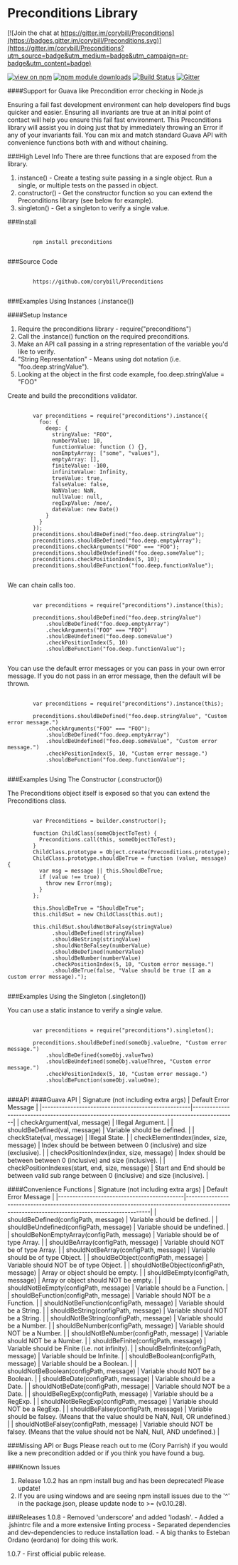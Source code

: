 # Preconditions Library

[![Join the chat at https://gitter.im/corybill/Preconditions](https://badges.gitter.im/corybill/Preconditions.svg)](https://gitter.im/corybill/Preconditions?utm_source=badge&utm_medium=badge&utm_campaign=pr-badge&utm_content=badge)

[![view on npm](http://img.shields.io/npm/v/preconditions.svg)](https://www.npmjs.org/package/preconditions)
[![npm module downloads](http://img.shields.io/npm/dt/preconditions.svg)](https://www.npmjs.org/package/preconditions)
[![Build Status](https://travis-ci.org/corybill/preconditions.svg?branch=master)](https://travis-ci.org/corybill/preconditions)
[![Gitter](https://badges.gitter.im/corybill/preconditions.svg)](https://gitter.im/corybill/preconditions?utm_source=badge&utm_medium=badge&utm_campaign=pr-badge)

####Support for Guava like Precondition error checking in Node.js

<p>Ensuring a fail fast development environment can help developers find bugs quicker and easier.
Ensuring all invariants are true at an initial point of contact will help you ensure this fail fast environment.
This Preconditions library will assist you in doing just that by immediately throwing an Error
if any of your invariants fail.  You can mix and match standard Guava API with convenience functions both with
and without chaining.</p>

###High Level Info
There are three functions that are exposed from the library.
1. instance() - Create a testing suite passing in a single object.  Run a single, or multiple tests on the passed in object.
2. constructor() - Get the constructor function so you can extend the Preconditions library (see below for example).
3. singleton() - Get a singleton to verify a single value.

###Install
<pre>
    <code>
        npm install preconditions
   </code>
</pre>

###Source Code
<pre>
    <code>
        https://github.com/corybill/Preconditions
   </code>
</pre>

###Examples Using Instances (.instance())

####Setup Instance
1. Require the preconditions library - require("preconditions")
2. Call the .instance() function on the required preconditions.
3. Make an API call passing in a string representation of the variable you'd like to verify.
4. "String Representation" - Means using dot notation (i.e. "foo.deep.stringValue").
5. Looking at the object in the first code example, foo.deep.stringValue = "FOO"

Create and build the preconditions validator.
<pre>
    <code>
        var preconditions = require("preconditions").instance({
          foo: {
            deep: {
              stringValue: "FOO",
              numberValue: 10,
              functionValue: function () {},
              nonEmptyArray: ["some", "values"],
              emptyArray: [],
              finiteValue: -100,
              infiniteValue: Infinity,
              trueValue: true,
              falseValue: false,
              NaNValue: NaN,
              nullValue: null,
              regExpValue: /moe/,
              dateValue: new Date()
            }
          }
        });
        preconditions.shouldBeDefined("foo.deep.stringValue");
        preconditions.shouldBeDefined("foo.deep.emptyArray");
        preconditions.checkArguments("FOO" === "FOO");
        preconditions.shouldBeUndefined("foo.deep.someValue");
        preconditions.checkPositionIndex(5, 10);
        preconditions.shouldBeFunction("foo.deep.functionValue");
   </code>
</pre>

We can chain calls too.
<pre>
    <code>
        var preconditions = require("preconditions").instance(this);

        preconditions.shouldBeDefined("foo.deep.stringValue")
            .shouldBeDefined("foo.deep.emptyArray")
            .checkArguments("FOO" === "FOO")
            .shouldBeUndefined("foo.deep.someValue")
            .checkPositionIndex(5, 10)
            .shouldBeFunction("foo.deep.functionValue");
   </code>
</pre>

You can use the default error messages or you can pass in your own error message.  If you do not pass in an error message, then the default will be thrown.
<pre>
    <code>
        var preconditions = require("preconditions").instance(this);

        preconditions.shouldBeDefined("foo.deep.stringValue", "Custom error message.")
            .checkArguments("FOO" === "FOO");
            .shouldBeDefined("foo.deep.emptyArray")
            .shouldBeUndefined("foo.deep.someValue", "Custom error message.")
            .checkPositionIndex(5, 10, "Custom error message.")
            .shouldBeFunction("foo.deep.functionValue");
   </code>
</pre>

###Examples Using The Constructor (.constructor())

The Preconditions object itself is exposed so that you can extend the Preconditions class.
<pre>
    <code>
        var Preconditions = builder.constructor();

        function ChildClass(someObjectToTest) {
          Preconditions.call(this, someObjectToTest);
        }
        ChildClass.prototype = Object.create(Preconditions.prototype);
        ChildClass.prototype.shouldBeTrue = function (value, message) {
          var msg = message || this.ShouldBeTrue;
          if (value !== true) {
            throw new Error(msg);
          }
        };

        this.ShouldBeTrue = "ShouldBeTrue";
        this.childSut = new ChildClass(this.out);

        this.childSut.shouldNotBeFalsey(stringValue)
              .shouldBeDefined(stringValue)
              .shouldBeString(stringValue)
              .shouldNotBeFalsey(numberValue)
              .shouldBeDefined(numberValue)
              .shouldBeNumber(numberValue)
              .checkPositionIndex(5, 10, "Custom error message.")
              .shouldBeTrue(false, "Value should be true (I am a custom error message).");
   </code>
</pre>

###Examples Using the Singleton (.singleton())

You can use a static instance to verify a single value.
<pre>
    <code>
        var preconditions = require("preconditions").singleton();

        preconditions.shouldBeDefined(someObj.valueOne, "Custom error message.")
            .shouldBeDefined(someObj.valueTwo)
            .shouldBeUndefined(someObj.valueThree, "Custom error message.")
            .checkPositionIndex(5, 10, "Custom error message.")
            .shouldBeFunction(someObj.valueOne);
   </code>
</pre>

###API
####Guava API
| Signature (not including extra args)               | Default Error Message                                                                       |
|----------------------------------------------------|---------------------------------------------------------------------------------------------|
| checkArgument(val, message)                        | Illegal Argument.                                                                           |
| shouldBeDefined(val, message)                      | Variable should be defined.                                                                 |
| checkState(val, message)                           | Illegal State.                                                                              |
| checkElementIndex(index, size, message)            | Index should be between between 0 (inclusive) and size (exclusive).                         |
| checkPositionIndex(index, size, message)           | Index should be between between 0 (inclusive) and size (inclusive).                         |
| checkPositionIndexes(start, end, size, message)    | Start and End should be between valid sub range between 0 (inclusive) and size (inclusive). |


####Convenience Functions
| Signature (not including extra args)       | Default Error Message                                                                                                                         |
|--------------------------------------------|-----------------------------------------------------------------------------------------------------------------------------------------------|
| shouldBeDefined(configPath, message)       | Variable should be defined.                                                                                                                   |
| shouldBeUndefined(configPath, message)     | Variable should be undefined.                                                                                                                 |
| shouldBeNonEmptyArray(configPath, message) | Variable should be of type Array.                                                                                                             |
| shouldBeArray(configPath, message)         | Variable should NOT be of type Array.                                                                                                         |
| shouldNotBeArray(configPath, message)      | Variable should be of type Object.                                                                                                            |
| shouldBeObject(configPath, message)        | Variable should NOT be of type Object.                                                                                                        |
| shouldNotBeObject(configPath, message)     | Array or object should be empty.                                                                                                              |
| shouldBeEmpty(configPath, message)         | Array or object should NOT be empty.                                                                                                          |
| shouldNotBeEmpty(configPath, message)      | Variable should be a Function.                                                                                                                |
| shouldBeFunction(configPath, message)      | Variable should NOT be a Function.                                                                                                            |
| shouldNotBeFunction(configPath, message)   | Variable should be a String.                                                                                                                  |
| shouldBeString(configPath, message)        | Variable should NOT be a String.                                                                                                              |
| shouldNotBeString(configPath, message)     | Variable should be a Number.                                                                                                                  |
| shouldBeNumber(configPath, message)        | Variable should NOT be a Number.                                                                                                              |
| shouldNotBeNumber(configPath, message)     | Variable should NOT be a Number.                                                                                                              |
| shouldBeFinite(configPath, message)        | Variable should be Finite (i.e. not infinity).                                                                                                |
| shouldBeInfinite(configPath, message)      | Variable should be Infinite.                                                                                                                  |
| shouldBeBoolean(configPath, message)       | Variable should be a Boolean.                                                                                                                 |
| shouldNotBeBoolean(configPath, message)    | Variable should NOT be a Boolean.                                                                                                             |
| shouldBeDate(configPath, message)          | Variable should be a Date.                                                                                                                    |
| shouldNotBeDate(configPath, message)       | Variable should NOT be a Date.                                                                                                                |
| shouldBeRegExp(configPath, message)        | Variable should be a RegExp.                                                                                                                  |
| shouldNotBeRegExp(configPath, message)     | Variable should NOT be a RegExp.                                                                                                              |
| shouldBeFalsey(configPath, message)        | Variable should be falsey. (Means that the value should be NaN, Null, OR undefined.)                                                         |
| shouldNotBeFalsey(configPath, message)     | Variable should NOT be falsey. (Means that the value should not be NaN, Null, AND undefined.) |

###Missing API or Bugs
Please reach out to me (Cory Parrish) if you would like a new precondition added or if you think you have found a bug.

###Known Issues
1. Release 1.0.2 has an npm install bug and has been deprecated!  Please update!
2. If you are using windows and are seeing npm install issues due to the '^' in the package.json, please update node to >= (v0.10.28).

###Releases
1.0.8 - Removed 'underscore' and added 'lodash'.
      - Added a .jshintrc file and a more extensive linting process
      - Separated dependencies and dev-dependencies to reduce installation load.
        - A big thanks to Esteban Ordano (eordano) for doing this work.

1.0.7 - First official public release.